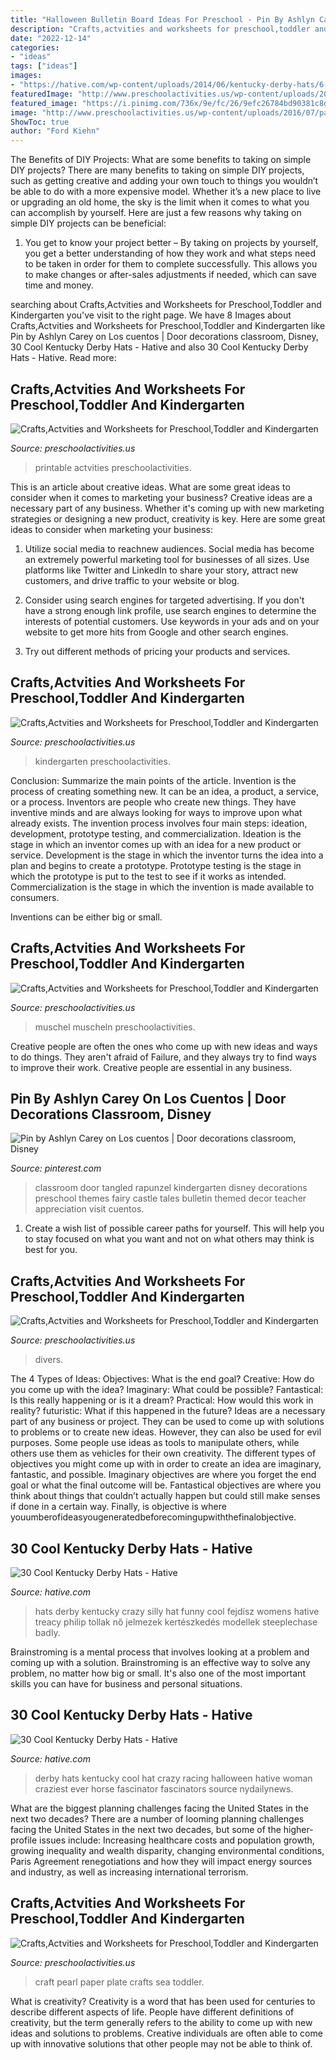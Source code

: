 ```yaml
---
title: "Halloween Bulletin Board Ideas For Preschool - Pin By Ashlyn Carey On Los Cuentos"
description: "Crafts,actvities and worksheets for preschool,toddler and kindergarten"
date: "2022-12-14"
categories:
- "ideas"
tags: ["ideas"]
images:
- "https://hative.com/wp-content/uploads/2014/06/kentucky-derby-hats/6-kentucky-derby-hats.jpg"
featuredImage: "http://www.preschoolactivities.us/wp-content/uploads/2016/07/paper-plate-pearl-craft.jpg"
featured_image: "https://i.pinimg.com/736x/9e/fc/26/9efc26784bd90381c8def72ecb9e2a4b.jpg"
image: "http://www.preschoolactivities.us/wp-content/uploads/2016/07/paper-plate-pearl-craft.jpg"
ShowToc: true
author: "Ford Kiehn"
---
```



The Benefits of DIY Projects: What are some benefits to taking on simple DIY projects?
There are many benefits to taking on simple DIY projects, such as getting creative and adding your own touch to things you wouldn’t be able to do with a more expensive model. Whether it’s a new place to live or upgrading an old home, the sky is the limit when it comes to what you can accomplish by yourself. Here are just a few reasons why taking on simple DIY projects can be beneficial: 
1. You get to know your project better – By taking on projects by yourself, you get a better understanding of how they work and what steps need to be taken in order for them to complete successfully. This allows you to make changes or after-sales adjustments if needed, which can save time and money. 


	

		
searching about Crafts,Actvities and Worksheets for Preschool,Toddler and Kindergarten you've visit to the right page. We have 8 Images about Crafts,Actvities and Worksheets for Preschool,Toddler and Kindergarten like Pin by Ashlyn Carey on Los cuentos | Door decorations classroom, Disney, 30 Cool Kentucky Derby Hats - Hative and also 30 Cool Kentucky Derby Hats - Hative. Read more:
		
    
## Crafts,Actvities And Worksheets For Preschool,Toddler And Kindergarten

<img loading=lazy src="https://www.preschoolactivities.us/wp-content/uploads/2015/03/paper-plate-penguin-craft.jpg" onerror="this.onerror=null;this.src='https://tse4.mm.bing.net/th?id=OIP.kD8wcnA5Enp0gdXctXbdggHaJ6&amp;pid=15.1';" alt="Crafts,Actvities and Worksheets for Preschool,Toddler and Kindergarten">

_Source: preschoolactivities.us_

>printable actvities preschoolactivities. 

	

This is an article about creative ideas. What are some great ideas to consider when it comes to marketing your business?
Creative ideas are a necessary part of any business. Whether it's coming up with new marketing strategies or designing a new product, creativity is key. Here are some great ideas to consider when marketing your business: 
1. Utilize social media to reachnew audiences. Social media has become an extremely powerful marketing tool for businesses of all sizes. Use platforms like Twitter and LinkedIn to share your story, attract new customers, and drive traffic to your website or blog. 

2. Consider using search engines for targeted advertising. If you don't have a strong enough link profile, use search engines to determine the interests of potential customers. Use keywords in your ads and on your website to get more hits from Google and other search engines. 

3. Try out different methods of pricing your products and services.

    
## Crafts,Actvities And Worksheets For Preschool,Toddler And Kindergarten

<img loading=lazy src="https://www.preschoolactivities.us/wp-content/uploads/2015/10/Vampire-classroom-door-decoration.jpg" onerror="this.onerror=null;this.src='https://tse1.mm.bing.net/th?id=OIP.ehTm-GubinP7E5k75mbW3AHaJ3&amp;pid=15.1';" alt="Crafts,Actvities and Worksheets for Preschool,Toddler and Kindergarten">

_Source: preschoolactivities.us_

>kindergarten preschoolactivities. 

	

Conclusion: Summarize the main points of the article.
Invention is the process of creating something new. It can be an idea, a product, a service, or a process. Inventors are people who create new things. They have inventive minds and are always looking for ways to improve upon what already exists.
The invention process involves four main steps: ideation, development, prototype testing, and commercialization. Ideation is the stage in which an inventor comes up with an idea for a new product or service. Development is the stage in which the inventor turns the idea into a plan and begins to create a prototype. Prototype testing is the stage in which the prototype is put to the test to see if it works as intended. Commercialization is the stage in which the invention is made available to consumers.

Inventions can be either big or small.

    
## Crafts,Actvities And Worksheets For Preschool,Toddler And Kindergarten

<img loading=lazy src="https://www.preschoolactivities.us/wp-content/uploads/2015/04/seashell-bear-craft.jpg" onerror="this.onerror=null;this.src='https://tse3.mm.bing.net/th?id=OIP.NeVCJRPXeOQTZ9lvMLIGiAHaJ4&amp;pid=15.1';" alt="Crafts,Actvities and Worksheets for Preschool,Toddler and Kindergarten">

_Source: preschoolactivities.us_

>muschel muscheln preschoolactivities. 

	

Creative people are often the ones who come up with new ideas and ways to do things. They aren't afraid of Failure, and they always try to find ways to improve their work. Creative people are essential in any business.

    
## Pin By Ashlyn Carey On Los Cuentos | Door Decorations Classroom, Disney

<img loading=lazy src="https://i.pinimg.com/736x/9e/fc/26/9efc26784bd90381c8def72ecb9e2a4b.jpg" onerror="this.onerror=null;this.src='https://tse1.mm.bing.net/th?id=OIP.DSlfuLYUY19gcEm7mYSAWwHaJ4&amp;pid=15.1';" alt="Pin by Ashlyn Carey on Los cuentos | Door decorations classroom, Disney">

_Source: pinterest.com_

>classroom door tangled rapunzel kindergarten disney decorations preschool themes fairy castle tales bulletin themed decor teacher appreciation visit cuentos. 

	

1. Create a wish list of possible career paths for yourself. This will help you to stay focused on what you want and not on what others may think is best for you. 

    
## Crafts,Actvities And Worksheets For Preschool,Toddler And Kindergarten

<img loading=lazy src="https://www.preschoolactivities.us/wp-content/uploads/2015/01/Under-the-sea-themed-bulletin-board.jpg" onerror="this.onerror=null;this.src='https://tse4.mm.bing.net/th?id=OIP.B_c0Z1sjPrVNZk2ngGBczwHaJ3&amp;pid=15.1';" alt="Crafts,Actvities and Worksheets for Preschool,Toddler and Kindergarten">

_Source: preschoolactivities.us_

>divers. 

	

The 4 Types of Ideas: Objectives: What is the end goal? Creative: How do you come up with the idea? Imaginary: What could be possible? Fantastical: Is this really happening or is it a dream? Practical: How would this work in reality? futuristic: What if this happened in the future?
Ideas are a necessary part of any business or project. They can be used to come up with solutions to problems or to create new ideas. However, they can also be used for evil purposes. Some people use ideas as tools to manipulate others, while others use them as vehicles for their own creativity. 
The different types of objectives you might come up with in order to create an idea are imaginary, fantastic, and possible. Imaginary objectives are where you forget the end goal or what the final outcome will be. Fantastical objectives are where you think about things that couldn’t actually happen but could still make senses if done in a certain way. Finally, is objective is where youumberofideasyougeneratedbeforecomingupwiththefinalobjective.

    
## 30 Cool Kentucky Derby Hats - Hative

<img loading=lazy src="https://hative.com/wp-content/uploads/2014/06/kentucky-derby-hats/18-kentucky-derby-hats.jpg" onerror="this.onerror=null;this.src='https://tse1.mm.bing.net/th?id=OIP.FQtitHMdK1RKvrU07akUvgHaLH&amp;pid=15.1';" alt="30 Cool Kentucky Derby Hats - Hative">

_Source: hative.com_

>hats derby kentucky crazy silly hat funny cool fejdísz womens hative treacy philip tollak nő jelmezek kertészkedés modellek steeplechase badly. 

	

Brainstroming is a mental process that involves looking at a problem and coming up with a solution. Brainstroming is an effective way to solve any problem, no matter how big or small. It's also one of the most important skills you can have for business and personal situations.

    
## 30 Cool Kentucky Derby Hats - Hative

<img loading=lazy src="https://hative.com/wp-content/uploads/2014/06/kentucky-derby-hats/6-kentucky-derby-hats.jpg" onerror="this.onerror=null;this.src='https://tse4.mm.bing.net/th?id=OIP.XSImoWdsf1IdZriit57ZswHaKW&amp;pid=15.1';" alt="30 Cool Kentucky Derby Hats - Hative">

_Source: hative.com_

>derby hats kentucky cool hat crazy racing halloween hative woman craziest ever horse fascinator fascinators source nydailynews. 

	

What are the biggest planning challenges facing the United States in the next two decades?
There are a number of looming planning challenges facing the United States in the next two decades, but some of the higher-profile issues include: Increasing healthcare costs and population growth, growing inequality and wealth disparity, changing environmental conditions, Paris Agreement renegotiations and how they will impact energy sources and industry, as well as increasing international terrorism.

    
## Crafts,Actvities And Worksheets For Preschool,Toddler And Kindergarten

<img loading=lazy src="http://www.preschoolactivities.us/wp-content/uploads/2016/07/paper-plate-pearl-craft.jpg" onerror="this.onerror=null;this.src='https://tse3.mm.bing.net/th?id=OIP.1LVgVuDE96Q0I86_-4gFbwHaJ4&amp;pid=15.1';" alt="Crafts,Actvities and Worksheets for Preschool,Toddler and Kindergarten">

_Source: preschoolactivities.us_

>craft pearl paper plate crafts sea toddler. 

	

What is creativity?
Creativity is a word that has been used for centuries to describe different aspects of life. People have different definitions of creativity, but the term generally refers to the ability to come up with new ideas and solutions to problems. Creative individuals are often able to come up with innovative solutions that other people may not be able to think of.

